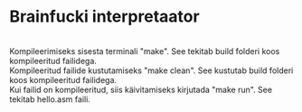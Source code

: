 # Brainfucki interpretaator
<br>
Kompileerimiseks sisesta terminali "make". See tekitab build folderi koos kompileeritud failidega.<br>
Kompileeritud failide kustutamiseks "make clean". See kustutab build folderi koos kompileeritud failidega.<br>
Kui failid on kompileeritud, siis käivitamiseks kirjutada "make run". See tekitab hello.asm faili.<br>
